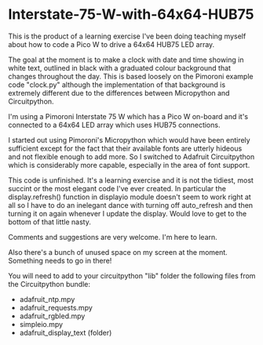 # Interstate-75-W-with-64x64-HUB75

This is the product of a learning exercise I've been doing teaching myself about how to code a Pico W to drive a 64x64 HUB75 LED array.

The goal at the moment is to make a clock with date and time showing in white text, outlined in black with a graduated colour background that changes throughout the day. This is based loosely on the Pimoroni example code "clock.py" although the implementation of that background is extremely different due to the differences between Micropython and Circuitpython.

I'm using a Pimoroni Interstate 75 W which has a Pico W on-board and it's connected to a 64x64 LED array which uses HUB75 connections. 

I started out using Pimoroni's Micropython which would have been entirely sufficient except for the fact that their available fonts are utterly hideous and not flexible enough to add more. So I switched to Adafruit Circuitpython which is considerably more capable, especially in the area of font support. 

This code is unfinished. It's a learning exercise and it is not the tidiest, most succint or the most elegant code I've ever created. In particular the display.refresh() function in displayio module doesn't seem to work right at all so I have to do an inelegant dance with turning off auto_refresh and then turning it on again whenever I update the display. Would love to get to the bottom of that little nasty.

Comments and suggestions are very welcome. I'm here to learn.

Also there's a bunch of unused space on my screen at the moment. Something needs to go in there!

You will need to add to your circuitpython "lib" folder the following files from the Circuitpython bundle:

- adafruit_ntp.mpy
- adafruit_requests.mpy
- adafruit_rgbled.mpy
- simpleio.mpy
- adafruit_display_text (folder)
